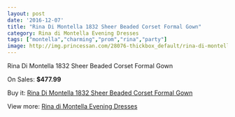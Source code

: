 ```yaml
---
layout: post
date: '2016-12-07'
title: "Rina Di Montella 1832 Sheer Beaded Corset Formal Gown"
category: Rina di Montella Evening Dresses
tags: ["montella","charming","prom","rina","party"]
image: http://img.princessan.com/28076-thickbox_default/rina-di-montella-1832-sheer-beaded-corset-formal-gown.jpg
---
```

Rina Di Montella 1832 Sheer Beaded Corset Formal Gown

On Sales: **$477.99**
<a href="https://www.princessan.com/en/rina-di-montella-evening-dresses/12802-rina-di-montella-1832-sheer-beaded-corset-formal-gown.html"><amp-img layout="responsive" width="600" height="600" src="//img.princessan.com/28076-thickbox_default/rina-di-montella-1832-sheer-beaded-corset-formal-gown.jpg" alt="Rina Di Montella 1832 Sheer Beaded Corset Formal Gown 0" /></a>

Buy it: [Rina Di Montella 1832 Sheer Beaded Corset Formal Gown](https://www.princessan.com/en/rina-di-montella-evening-dresses/12802-rina-di-montella-1832-sheer-beaded-corset-formal-gown.html "Rina Di Montella 1832 Sheer Beaded Corset Formal Gown")

View more: [Rina di Montella Evening Dresses](https://www.princessan.com/en/53-rina-di-montella-evening-dresses "Rina di Montella Evening Dresses")